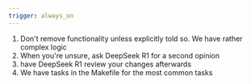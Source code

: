 ```yaml
---
trigger: always_on
---
```


1. Don't remove functionality unless explicitly told so. We have rather complex logic
2. When you're unsure, ask DeepSeek R1 for a second opinion
3. have DeepSeek R1 review your changes afterwards
4. We have tasks in the Makefile for the most common tasks